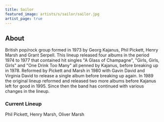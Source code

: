 ```yaml
---
title: Sailor
featured_image: artists/s/sailor/sailor.jpg
artist_page: true
---
```

## About

British pop/rock group formed in 1973 by Georg Kajanus, Phil Pickett, Henry Marsh and Grant Serpell. This lineup released four albums in the period 1974 to 1977 that contained hit singles "A Glass of Champagne", "Girls, Girls, Girls" and "One Drink Too Many" all penned by Kajanus, before breaking up in 1978. Reformed by Pickett and Marsh in 1980 with Gavin David and Virginia David to release a single album before breaking up again. In 1989 the original lineup reformed and released two more albums before Kajanus left for good in 1995. Since then the band has continued with various changes in the lineup.

### Current Lineup

Phil Pickett, Henry Marsh, Oliver Marsh

